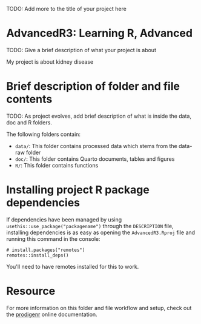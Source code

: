 TODO: Add more to the title of your project here

# AdvancedR3: Learning R, Advanced

TODO: Give a brief description of what your project is about

My project is about kidney disease

# Brief description of folder and file contents

TODO: As project evolves, add brief description of what is inside the
data, doc and R folders.

The following folders contain:

-   `data/`: This folder contains processed data which stems from the
    data-raw folder
-   `doc/`: This folder contains Quarto documents, tables and figures
-   `R/`: This folder contains functions

# Installing project R package dependencies

If dependencies have been managed by using
`usethis::use_package("packagename")` through the `DESCRIPTION` file,
installing dependencies is as easy as opening the `AdvancedR3.Rproj`
file and running this command in the console:

```         
# install.packages("remotes")
remotes::install_deps()
```

You'll need to have remotes installed for this to work.

# Resource

For more information on this folder and file workflow and setup, check
out the [prodigenr](https://rostools.github.io/prodigenr) online
documentation.

